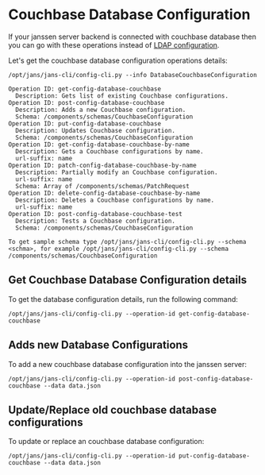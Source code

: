 # Couchbase Database Configuration

If your janssen server backend is connected with couchbase database then you can go with these operations instead of [LDAP configuration](cli-ldap-configuration.md).

Let's get the couchbase database configuration operations details:

```
/opt/jans/jans-cli/config-cli.py --info DatabaseCouchbaseConfiguration
```

```
Operation ID: get-config-database-couchbase
  Description: Gets list of existing Couchbase configurations.
Operation ID: post-config-database-couchbase
  Description: Adds a new Couchbase configuration.
  Schema: /components/schemas/CouchbaseConfiguration
Operation ID: put-config-database-couchbase
  Description: Updates Couchbase configuration.
  Schema: /components/schemas/CouchbaseConfiguration
Operation ID: get-config-database-couchbase-by-name
  Description: Gets a Couchbase configurations by name.
  url-suffix: name
Operation ID: patch-config-database-couchbase-by-name
  Description: Partially modify an Couchbase configuration.
  url-suffix: name
  Schema: Array of /components/schemas/PatchRequest
Operation ID: delete-config-database-couchbase-by-name
  Description: Deletes a Couchbase configurations by name.
  url-suffix: name
Operation ID: post-config-database-couchbase-test
  Description: Tests a Couchbase configuration.
  Schema: /components/schemas/CouchbaseConfiguration

To get sample schema type /opt/jans/jans-cli/config-cli.py --schema <schma>, for example /opt/jans/jans-cli/config-cli.py --schema /components/schemas/CouchbaseConfiguration

```

## Get Couchbase Database Configuration details

To get the database configuration details, run the following command:

```
/opt/jans/jans-cli/config-cli.py --operation-id get-config-database-couchbase
```

## Adds new Database Configurations

To add a new couchbase database configuration into the janssen server:

```
/opt/jans/jans-cli/config-cli.py --operation-id post-config-database-couchbase --data data.json
```


## Update/Replace old couchbase database configurations

To update or replace an couchbase database configuration:

```
/opt/jans/jans-cli/config-cli.py --operation-id put-config-database-couchbase --data data.json
```
<!-- 


## Gets Couchbase Database Configuration by its name

To get the couchbase database configuration by its configId:

```
/opt/jans/jans-cli/config-cli.py --operation-id get-config-database-couchbase-by-name id:configId-name
```

-->
